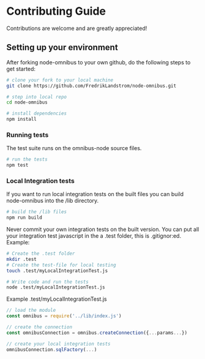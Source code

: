# Contributing Guide

Contributions are welcome and are greatly appreciated! 

## Setting up your environment

After forking node-omnibus to your own github, do the following steps to get started:

```bash
# clone your fork to your local machine
git clone https://github.com/FredrikLandstrom/node-omnibus.git

# step into local repo
cd node-omnibus

# install dependencies
npm install
```



### Running tests
The test suite runs on the omnibus-node source files.

```bash
# run the tests
npm test
```


### Local Integration tests
If you want to run local integration tests on the built files you can build node-omnibus into the /lib directory. 

```bash
# build the /lib files
npm run build
```

Never commit your own integration tests on the built version. You can put all your integration test javascript in the a .test folder, this is .gitignor:ed.
Example:
```bash
# Create the .test folder
mkdir .test
# Create the test-file for local testing
touch .test/myLocalIntegrationTest.js

# Write code and run the tests
node .test/myLocalIntegrationTest.js
```

Example .test/myLocalIntegrationTest.js

```javascript
// load the module
const omnibus = require('../lib/index.js')

// create the connection
const omnibusConnection = omnibus.createConnection({...params...})

// create your local integration tests
omnibusConnection.sqlFactory(...)
```




